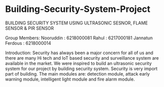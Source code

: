 # Building-Security-System-Project
BUILDING SECURITY SYSTEM USING ULTRASONIC SESNOR, FLAME SENSOR &amp; PIR SENSOR

Group Members:
Nooruddin            	    : 6218000081 
Rahul                     : 6217000181
Jannatun Ferdous 	        : 6218000014


Introduction:
Security has always been a major concern for all of us and there are many Hi tech and IoT based security and surveillance system are available in the market. We were inspired to build an ultrasonic security system for our project by building security system. Security is very import part of building. The main modules are: detection module, attack early warning module, intelligent light module and fire alarm module. 




